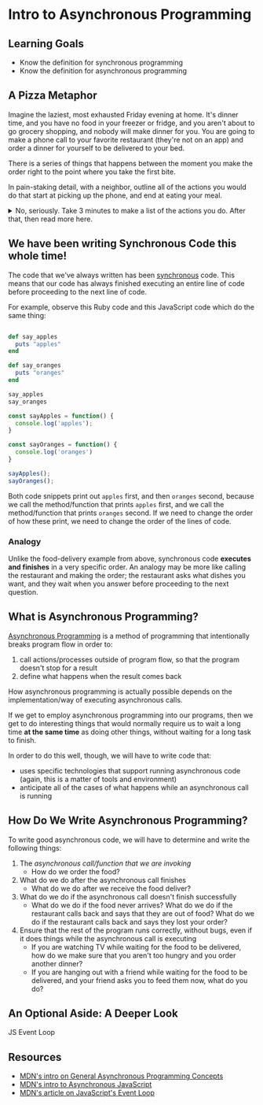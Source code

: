 # Intro to Asynchronous Programming

## Learning Goals

- Know the definition for synchronous programming
- Know the definition for asynchronous programming

## A Pizza Metaphor

Imagine the laziest, most exhausted Friday evening at home. It's dinner time, and you have no food in your freezer or fridge, and you aren't about to go grocery shopping, and nobody will make dinner for you. You are going to make a phone call to your favorite restaurant (they're not on an app) and order a dinner for yourself to be delivered to your bed.

There is a series of things that happens between the moment you make the order right to the point where you take the first bite.

In pain-staking detail, with a neighbor, outline all of the actions you would do that start at picking up the phone, and end at eating your meal.

<details>
  <summary>
    No, seriously. Take 3 minutes to make a list of the actions you do. After that, then read more here.
  </summary>

  What we imagine most people saying is that they somehow make the order, then wait for the order, and then eat.

  It's actually way more likely that people say they make the order, then **while they wait for the order, they do other things,** like read, shower, sleep, watch TV. **You are only able to eat your food after the food order has been** received, cooked, assembled, assigned a driver, driven over, and **delivered to you**.

  This is all to point out that two processes happened at the same time. One process was the food order being received, made, and delivered. The other process was your life: You didn't stop everything you were doing and sit on the couch and stared at the wall while you were waiting for food. Or maybe you did! The point is, you didn't **need** to stop executing other actions while you were waiting for your food. You were able to do plenty of other actions and processes while the food-delivery process was working and finishing.

  Lastly, **once the food delivery happened, you knew what action you had to do next: receive the food and then eat it!**

  Throughout this lesson, we can keep in mind these two questions:
  1. When does this line of code "finish"?
  1. What do we do when this line of code "finishes"?

</details>

## We have been writing Synchronous Code this whole time!

The code that we've always written has been [synchronous](https://developer.mozilla.org/en-US/docs/Glossary/synchronous) code. This means that our code has always finished executing an entire line of code before proceeding to the next line of code.

For example, observe this Ruby code and this JavaScript code which do the same thing:

```ruby

def say_apples
  puts "apples"
end

def say_oranges
  puts "oranges"
end

say_apples
say_oranges
```

```javascript
const sayApples = function() {
  console.log('apples');
}

const sayOranges = function() {
  console.log('oranges')
}

sayApples();
sayOranges();
```

Both code snippets print out `apples` first, and then `oranges` second, because we call the method/function that prints `apples` first, and we call the method/function that prints `oranges` second. If we need to change the order of how these print, we need to change the order of the lines of code.

### Analogy

Unlike the food-delivery example from above, synchronous code **executes and finishes** in a very specific order. An analogy may be more like calling the restaurant and making the order; the restaurant asks what dishes you want, and they wait when you answer before proceeding to the next question.

## What is Asynchronous Programming?

[Asynchronous Programming](https://developer.mozilla.org/en-US/docs/Learn/JavaScript/Asynchronous/Concepts) is a method of programming that intentionally breaks program flow in order to:
1. call actions/processes outside of program flow, so that the program doesn't stop for a result
2. define what happens when the result comes back

How asynchronous programming is actually possible depends on the implementation/way of executing asynchronous calls.

If we get to employ asynchronous programming into our programs, then we get to do interesting things that would normally require us to wait a long time **at the same time** as doing other things, without waiting for a long task to finish.

In order to do this well, though, we will have to write code that:
- uses specific technologies that support running asynchronous code (again, this is a matter of tools and environment)
- anticipate all of the cases of what happens while an asynchronous call is running

## How Do We Write Asynchronous Programming?

To write good asynchronous code, we will have to determine and write the following things:

1. The _asynchronous call/function that we are invoking_
    - How do we order the food?
1. What do we do after the asynchronous call finishes
    - What do we do after we receive the food deliver?
1. What do we do if the asynchronous call doesn't finish successfully
    - What do we do if the food never arrives? What do we do if the restaurant calls back and says that they are out of food? What do we do if the restaurant calls back and says they lost your order?
1. Ensure that the rest of the program runs correctly, without bugs, even if it does things while the asynchronous call is executing
    - If you are watching TV while waiting for the food to be delivered, how do we make sure that you aren't too hungry and you order another dinner?
    - If you are hanging out with a friend while waiting for the food to be delivered, and your friend asks you to feed them now, what do you do?

## An Optional Aside: A Deeper Look

JS Event Loop

## Resources

- [MDN's intro on General Asynchronous Programming Concepts](https://developer.mozilla.org/en-US/docs/Learn/JavaScript/Asynchronous/Concepts)
- [MDN's intro to Asynchronous JavaScript](https://developer.mozilla.org/en-US/docs/Learn/JavaScript/Asynchronous)
- [MDN's article on JavaScript's Event Loop](https://developer.mozilla.org/en-US/docs/Web/JavaScript/EventLoop)